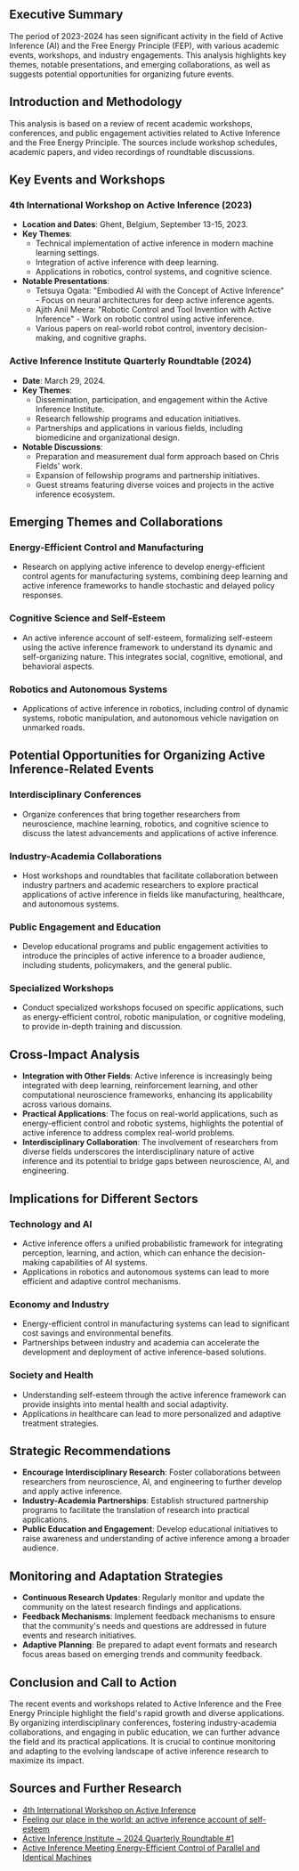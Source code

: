 ## Executive Summary

The period of 2023-2024 has seen significant activity in the field of Active Inference (AI) and the Free Energy Principle (FEP), with various academic events, workshops, and industry engagements. This analysis highlights key themes, notable presentations, and emerging collaborations, as well as suggests potential opportunities for organizing future events.

## Introduction and Methodology

This analysis is based on a review of recent academic workshops, conferences, and public engagement activities related to Active Inference and the Free Energy Principle. The sources include workshop schedules, academic papers, and video recordings of roundtable discussions.

## Key Events and Workshops

### 4th International Workshop on Active Inference (2023)

- **Location and Dates**: Ghent, Belgium, September 13-15, 2023.
- **Key Themes**:
  - Technical implementation of active inference in modern machine learning settings.
  - Integration of active inference with deep learning.
  - Applications in robotics, control systems, and cognitive science.
- **Notable Presentations**:
  - Tetsuya Ogata: "Embodied AI with the Concept of Active Inference" - Focus on neural architectures for deep active inference agents.
  - Ajith Anil Meera: "Robotic Control and Tool Invention with Active Inference" - Work on robotic control using active inference.
  - Various papers on real-world robot control, inventory decision-making, and cognitive graphs.

### Active Inference Institute Quarterly Roundtable (2024)

- **Date**: March 29, 2024.
- **Key Themes**:
  - Dissemination, participation, and engagement within the Active Inference Institute.
  - Research fellowship programs and education initiatives.
  - Partnerships and applications in various fields, including biomedicine and organizational design.
- **Notable Discussions**:
  - Preparation and measurement dual form approach based on Chris Fields' work.
  - Expansion of fellowship programs and partnership initiatives.
  - Guest streams featuring diverse voices and projects in the active inference ecosystem.

## Emerging Themes and Collaborations

### Energy-Efficient Control and Manufacturing

- Research on applying active inference to develop energy-efficient control agents for manufacturing systems, combining deep learning and active inference frameworks to handle stochastic and delayed policy responses.

### Cognitive Science and Self-Esteem

- An active inference account of self-esteem, formalizing self-esteem using the active inference framework to understand its dynamic and self-organizing nature. This integrates social, cognitive, emotional, and behavioral aspects.

### Robotics and Autonomous Systems

- Applications of active inference in robotics, including control of dynamic systems, robotic manipulation, and autonomous vehicle navigation on unmarked roads.

## Potential Opportunities for Organizing Active Inference-Related Events

### Interdisciplinary Conferences

- Organize conferences that bring together researchers from neuroscience, machine learning, robotics, and cognitive science to discuss the latest advancements and applications of active inference.

### Industry-Academia Collaborations

- Host workshops and roundtables that facilitate collaboration between industry partners and academic researchers to explore practical applications of active inference in fields like manufacturing, healthcare, and autonomous systems.

### Public Engagement and Education

- Develop educational programs and public engagement activities to introduce the principles of active inference to a broader audience, including students, policymakers, and the general public.

### Specialized Workshops

- Conduct specialized workshops focused on specific applications, such as energy-efficient control, robotic manipulation, or cognitive modeling, to provide in-depth training and discussion.

## Cross-Impact Analysis

- **Integration with Other Fields**: Active inference is increasingly being integrated with deep learning, reinforcement learning, and other computational neuroscience frameworks, enhancing its applicability across various domains.
- **Practical Applications**: The focus on real-world applications, such as energy-efficient control and robotic systems, highlights the potential of active inference to address complex real-world problems.
- **Interdisciplinary Collaboration**: The involvement of researchers from diverse fields underscores the interdisciplinary nature of active inference and its potential to bridge gaps between neuroscience, AI, and engineering.

## Implications for Different Sectors

### Technology and AI

- Active inference offers a unified probabilistic framework for integrating perception, learning, and action, which can enhance the decision-making capabilities of AI systems.
- Applications in robotics and autonomous systems can lead to more efficient and adaptive control mechanisms.

### Economy and Industry

- Energy-efficient control in manufacturing systems can lead to significant cost savings and environmental benefits.
- Partnerships between industry and academia can accelerate the development and deployment of active inference-based solutions.

### Society and Health

- Understanding self-esteem through the active inference framework can provide insights into mental health and social adaptivity.
- Applications in healthcare can lead to more personalized and adaptive treatment strategies.

## Strategic Recommendations

- **Encourage Interdisciplinary Research**: Foster collaborations between researchers from neuroscience, AI, and engineering to further develop and apply active inference.
- **Industry-Academia Partnerships**: Establish structured partnership programs to facilitate the translation of research into practical applications.
- **Public Education and Engagement**: Develop educational initiatives to raise awareness and understanding of active inference among a broader audience.

## Monitoring and Adaptation Strategies

- **Continuous Research Updates**: Regularly monitor and update the community on the latest research findings and applications.
- **Feedback Mechanisms**: Implement feedback mechanisms to ensure that the community's needs and questions are addressed in future events and research initiatives.
- **Adaptive Planning**: Be prepared to adapt event formats and research focus areas based on emerging trends and community feedback.

## Conclusion and Call to Action

The recent events and workshops related to Active Inference and the Free Energy Principle highlight the field's rapid growth and diverse applications. By organizing interdisciplinary conferences, fostering industry-academia collaborations, and engaging in public education, we can further advance the field and its practical applications. It is crucial to continue monitoring and adapting to the evolving landscape of active inference research to maximize its impact.

## Sources and Further Research

- [4th International Workshop on Active Inference](https://iwaiworkshop.github.io/2023.html)
- [Feeling our place in the world: an active inference account of self-esteem](https://academic.oup.com/nc/article/2024/1/niae007/7638749)
- [Active Inference Institute ~ 2024 Quarterly Roundtable #1](https://www.youtube.com/watch?v=Ln_g3qynnbA)
- [Active Inference Meeting Energy-Efficient Control of Parallel and Identical Machines](https://arxiv.org/html/2406.09322v1)